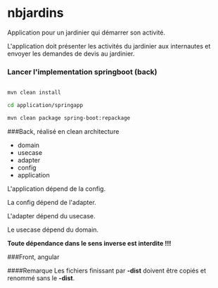 # nbjardins 

Application pour un jardinier qui démarrer son activité.

L'application doit présenter les activités du jardinier aux internautes et envoyer les demandes de devis au jardinier.

### Lancer l'implementation springboot (back)

```bash

mvn clean install

cd application/springapp

mvn clean package spring-boot:repackage

```

###Back, réalisé en clean architecture

* domain
* usecase
* adapter
* config
* application

L'application dépend de la config.

La config dépend de l'adapter.

L'adapter dépend du usecase.

Le usecase dépend du domain.


**Toute dépendance dans le sens inverse est interdite !!!**

###Front, angular

####Remarque
Les fichiers finissant par **-dist** doivent être copiés et renommé sans le **-dist**.